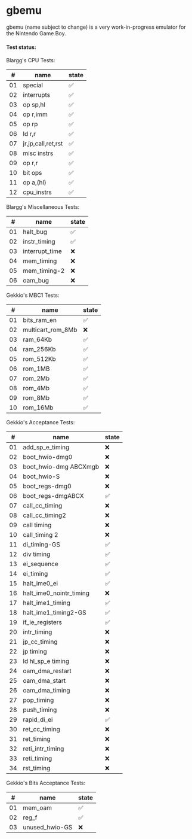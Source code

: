 # gbemu

gbemu (name subject to change) is a very work-in-progress emulator for the Nintendo Game Boy.

#### Test status:

Blargg's CPU Tests:

|#|name|state|
|-|-|-|
|01|special|:white_check_mark:|
|02|interrupts|:white_check_mark:|
|03|op sp,hl|:white_check_mark:|
|04|op r,imm|:white_check_mark:|
|05|op rp|:white_check_mark:|
|06|ld r,r|:white_check_mark:|
|07|jr,jp,call,ret,rst|:white_check_mark:|
|08|misc instrs|:white_check_mark:|
|09|op r,r|:white_check_mark:|
|10|bit ops|:white_check_mark:|
|11|op a,(hl)|:white_check_mark:|
|12|cpu_instrs|:white_check_mark:|

Blargg's Miscellaneous Tests:

|#|name|state|
|-|-|-|
|01|halt_bug|:white_check_mark:|
|02|instr_timing|:white_check_mark:|
|03|interrupt_time|:x:|
|04|mem_timing|:x:|
|05|mem_timing-2|:x:|
|06|oam_bug|:x:|

Gekkio's MBC1 Tests:

|#|name|state|
|-|-|-|
|01|bits_ram_en|:white_check_mark:|
|02|multicart_rom_8Mb|:x:|
|03|ram_64Kb|:white_check_mark:|
|04|ram_256Kb|:white_check_mark:|
|05|rom_512Kb|:white_check_mark:|
|06|rom_1MB|:white_check_mark:|
|07|rom_2Mb|:white_check_mark:|
|08|rom_4Mb|:white_check_mark:|
|09|rom_8Mb|:white_check_mark:|
|10|rom_16Mb|:white_check_mark:|

Gekkio's Acceptance Tests:

|#|name|state|
|-|-|-|
|01|add_sp_e_timing|:x:|
|02|boot_hwio-dmg0|:x:|
|03|boot_hwio-dmg ABCXmgb|:x:|
|04|boot_hwio-S|:x:|
|05|boot_regs-dmg0|:x:|
|06|boot_regs-dmgABCX|:white_check_mark:|
|07|call_cc_timing|:x:|
|08|call_cc_timing2|:x:|
|09|call timing|:x:|
|10|call_timing 2|:x:|
|11|di_timing-GS|:white_check_mark:|
|12|div timing|:white_check_mark:|
|13|ei_sequence|:white_check_mark:|
|14|ei_timing|:white_check_mark:|
|15|halt_ime0_ei|:white_check_mark:|
|16|halt_ime0_nointr_timing|:x:|
|17|halt_ime1_timing|:white_check_mark:|
|18|halt_ime1_timing2-GS|:white_check_mark:|
|19|if_ie_registers|:white_check_mark:|
|20|intr_timing|:x:|
|21|jp_cc_timing|:x:|
|22|jp timing|:x:|
|23|ld hl_sp_e timing|:x:|
|24|oam_dma_restart|:x:|
|25|oam_dma_start|:x:|
|26|oam_dma_timing|:x:|
|27|pop_timing|:x:|
|28|push_timing|:x:|
|29|rapid_di_ei|:white_check_mark:|
|30|ret_cc_timing|:x:|
|31|ret_timing|:x:|
|32|reti_intr_timing|:x:|
|33|reti_timing|:x:|
|34|rst_timing|:x:|

Gekkio's Bits Acceptance Tests:

|#|name|state|
|-|-|-|
|01|mem_oam|:white_check_mark:|
|02|reg_f|:white_check_mark:|
|03|unused_hwio-GS|:x:|